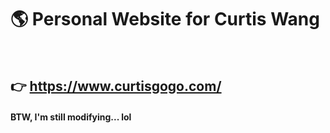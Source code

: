 # 🌎 Personal Website for Curtis Wang
<br>

## 👉 https://www.curtisgogo.com/
#### BTW, I'm still modifying... lol


